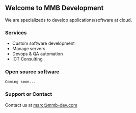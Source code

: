 ## Welcome to MMB Development

We are specializeds to develop applications/software at cloud.

### Services

- Custom software development
- Manage servers
- Devops & QA automation
- ICT Consulting

### Open source software

`Coming soon...`

### Support or Contact

Contact us at [marc@mmb-dev.com](marc@mmb-dev.com)
